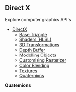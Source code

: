 ## Direct X
Explore computer graphics API's


* [DirectX](https://github.com/NelsonBilber/cg.directx) <br/>
	* [Base Triangle](https://github.com/NelsonBilber/cg.directx) <br/>
	* [Shaders (HLSL)](https://github.com/NelsonBilber/cg.directx) <br/>
	* [3D Transformations](https://github.com/NelsonBilber/cg.directx) <br/>
	* [Depth Buffer](https://github.com/NelsonBilber/cg.directx) <br/>
	* [Modelling Objects](https://github.com/NelsonBilber/cg.directx) <br/>
	* [Customizing Rasterizer](https://github.com/NelsonBilber/cg.directx) <br/>
	* [Color Blending](https://github.com/NelsonBilber/cg.directx) <br/>
	* [Textures](https://github.com/NelsonBilber/cg.directx) <br/>
	* [Quaternions](https://github.com/NelsonBilber/cg.directx) <br/>

<b>Quaternions</b>